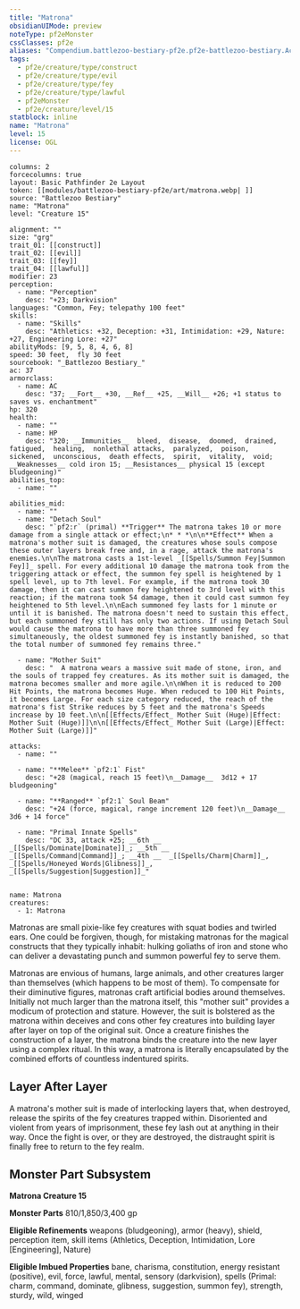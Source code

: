 ```yaml
---
title: "Matrona"
obsidianUIMode: preview
noteType: pf2eMonster
cssClasses: pf2e
aliases: "Compendium.battlezoo-bestiary-pf2e.pf2e-battlezoo-bestiary.Actor.wzly2aM8jNCApDC6" 
tags:
  - pf2e/creature/type/construct
  - pf2e/creature/type/evil
  - pf2e/creature/type/fey
  - pf2e/creature/type/lawful
  - pf2eMonster
  - pf2e/creature/level/15
statblock: inline
name: "Matrona"
level: 15
license: OGL
---
```


```statblock
columns: 2
forcecolumns: true
layout: Basic Pathfinder 2e Layout
token: [[modules/battlezoo-bestiary-pf2e/art/matrona.webp| ]]
source: "Battlezoo Bestiary"
name: "Matrona"
level: "Creature 15"

alignment: ""
size: "grg"
trait_01: [[construct]]
trait_02: [[evil]]
trait_03: [[fey]]
trait_04: [[lawful]]
modifier: 23
perception:
  - name: "Perception"
    desc: "+23; Darkvision"
languages: "Common, Fey; telepathy 100 feet"
skills:
  - name: "Skills"
    desc: "Athletics: +32, Deception: +31, Intimidation: +29, Nature: +27, Engineering Lore: +27"
abilityMods: [9, 5, 8, 4, 6, 8]
speed: 30 feet,  fly 30 feet
sourcebook: "_Battlezoo Bestiary_"
ac: 37
armorclass:
  - name: AC
    desc: "37; __Fort__ +30, __Ref__ +25, __Will__ +26; +1 status to saves vs. enchantment"
hp: 320
health:
  - name: ""
  - name: HP
    desc: "320; __Immunities__  bleed,  disease,  doomed,  drained,  fatigued,  healing,  nonlethal attacks,  paralyzed,  poison,  sickened,  unconscious,  death effects,  spirit,  vitality,  void; __Weaknesses__ cold iron 15; __Resistances__ physical 15 (except bludgeoning)"
abilities_top:
  - name: ""

abilities_mid:
  - name: ""
  - name: "Detach Soul"
    desc: "`pf2:r` (primal) **Trigger** The matrona takes 10 or more damage from a single attack or effect;\n* * *\n\n**Effect** When a matrona's mother suit is damaged, the creatures whose souls compose these outer layers break free and, in a rage, attack the matrona's enemies.\n\nThe matrona casts a 1st-level _[[Spells/Summon Fey|Summon Fey]]_ spell. For every additional 10 damage the matrona took from the triggering attack or effect, the summon fey spell is heightened by 1 spell level, up to 7th level. For example, if the matrona took 30 damage, then it can cast summon fey heightened to 3rd level with this reaction; if the matrona took 54 damage, then it could cast summon fey heightened to 5th level.\n\nEach summoned fey lasts for 1 minute or until it is banished. The matrona doesn't need to sustain this effect, but each summoned fey still has only two actions. If using Detach Soul would cause the matrona to have more than three summoned fey simultaneously, the oldest summoned fey is instantly banished, so that the total number of summoned fey remains three."

  - name: "Mother Suit"
    desc: "  A matrona wears a massive suit made of stone, iron, and the souls of trapped fey creatures. As its mother suit is damaged, the matrona becomes smaller and more agile.\n\nWhen it is reduced to 200 Hit Points, the matrona becomes Huge. When reduced to 100 Hit Points, it becomes Large. For each size category reduced, the reach of the matrona's fist Strike reduces by 5 feet and the matrona's Speeds increase by 10 feet.\n\n[[Effects/Effect_ Mother Suit (Huge)|Effect: Mother Suit (Huge)]]\n\n[[Effects/Effect_ Mother Suit (Large)|Effect: Mother Suit (Large)]]"

attacks:
  - name: ""

  - name: "**Melee** `pf2:1` Fist"
    desc: "+28 (magical, reach 15 feet)\n__Damage__  3d12 + 17 bludgeoning"

  - name: "**Ranged** `pf2:1` Soul Beam"
    desc: "+24 (force, magical, range increment 120 feet)\n__Damage__  3d6 + 14 force"

  - name: "Primal Innate Spells"
    desc: "DC 33, attack +25; __6th __  _[[Spells/Dominate|Dominate]]_; __5th __  _[[Spells/Command|Command]]_; __4th __  _[[Spells/Charm|Charm]]_, _[[Spells/Honeyed Words|Glibness]]_, _[[Spells/Suggestion|Suggestion]]_"
 
```

```encounter-table
name: Matrona
creatures:
  - 1: Matrona
```



Matronas are small pixie-like fey creatures with squat bodies and twirled ears. One could be forgiven, though, for mistaking matronas for the magical constructs that they typically inhabit: hulking goliaths of iron and stone who can deliver a devastating punch and summon powerful fey to serve them.

Matronas are envious of humans, large animals, and other creatures larger than themselves (which happens to be most of them). To compensate for their diminutive figures, matronas craft artificial bodies around themselves. Initially not much larger than the matrona itself, this "mother suit" provides a modicum of protection and stature. However, the suit is bolstered as the matrona within deceives and cons other fey creatures into building layer after layer on top of the original suit. Once a creature finishes the construction of a layer, the matrona binds the creature into the new layer using a complex ritual. In this way, a matrona is literally encapsulated by the combined efforts of countless indentured spirits.

## Layer After Layer

A matrona's mother suit is made of interlocking layers that, when destroyed, release the spirits of the fey creatures trapped within. Disoriented and violent from years of imprisonment, these fey lash out at anything in their way. Once the fight is over, or they are destroyed, the distraught spirit is finally free to return to the fey realm.

## Monster Part Subsystem

**Matrona Creature 15**

**Monster Parts** 810/1,850/3,400 gp

**Eligible Refinements** weapons (bludgeoning), armor (heavy), shield, perception item, skill items (Athletics, Deception, Intimidation, Lore \[Engineering\], Nature)

**Eligible Imbued Properties** bane, charisma, constitution, energy resistant (positive), evil, force, lawful, mental, sensory (darkvision), spells (Primal: charm, command, dominate, glibness, suggestion, summon fey), strength, sturdy, wild, winged
